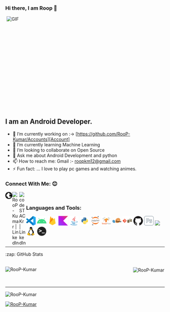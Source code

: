 ### Hi there, I am Roop 👋

 <img align="right" alt="GIF" src="https://user-images.githubusercontent.com/69110669/125151894-1c714b00-e167-11eb-939f-5337b2a3a73d.gif" width="500" height="320" />

## I am an Android Developer.
- 🔭 I’m currently working on :-> [https://github.com/RooP-Kumar/Accounts][Account]
- 🌱 I’m currently learning Machine Learning
- 👯 I’m looking to collaborate on Open Source
- 💬 Ask me about Android Development and python
- 📫 How to reach me: Gmail :- roopkm12@gmail.com
- ⚡ Fun fact: ... I love to play pc games and watching animes.

### Connect With Me: 😊
[<img align="left" alt="codeSTACKr.com" width="22px" src="https://raw.githubusercontent.com/iconic/open-iconic/master/svg/globe.svg" />][website]
[<img align="left" alt="RooP-Kumar | LinkedIn" width="22px" src="https://cdn.jsdelivr.net/npm/simple-icons@v3/icons/linkedin.svg" />][linkedin]
[<img align="left" alt="codeSTACKr | LinkedIn" width="22px" src="https://cdn.jsdelivr.net/npm/simple-icons@v3/icons/instagram.svg" />][instagram]

<br />

### Languages and Tools: 

<code><img height="30" src="https://raw.githubusercontent.com/github/explore/80688e429a7d4ef2fca1e82350fe8e3517d3494d/topics/visual-studio-code/visual-studio-code.png" /></code>
<code><img height="30" src="https://raw.githubusercontent.com/github/explore/80688e429a7d4ef2fca1e82350fe8e3517d3494d/topics/android/android.png"></code>
<code><img height="30" src="https://raw.githubusercontent.com/github/explore/80688e429a7d4ef2fca1e82350fe8e3517d3494d/topics/firebase/firebase.png" /></code>
<code><img height="30" src="https://raw.githubusercontent.com/github/explore/80688e429a7d4ef2fca1e82350fe8e3517d3494d/topics/kotlin/kotlin.png" /></code>
<code><img height="30" src="https://raw.githubusercontent.com/devicons/devicon/master/icons/java/java-original.svg" /></code>
<code><img height="30" src="https://raw.githubusercontent.com/github/explore/80688e429a7d4ef2fca1e82350fe8e3517d3494d/topics/python/python.png" /></code>
<code><img height="30" src="https://raw.githubusercontent.com/github/explore/80688e429a7d4ef2fca1e82350fe8e3517d3494d/topics/jupyter-notebook/jupyter-notebook.png" /></code>
<code><img height="30" src="https://raw.githubusercontent.com/github/explore/80688e429a7d4ef2fca1e82350fe8e3517d3494d/topics/tensorflow/tensorflow.png" /></code>
<code><img height="30" src="https://raw.githubusercontent.com/github/explore/80688e429a7d4ef2fca1e82350fe8e3517d3494d/topics/scikit-learn/scikit-learn.png" /></code>
<code><img height="30" src="https://raw.githubusercontent.com/github/explore/80688e429a7d4ef2fca1e82350fe8e3517d3494d/topics/git/git.png" /></code>
<code><img height="30" src="https://raw.githubusercontent.com/github/explore/78df643247d429f6cc873026c0622819ad797942/topics/github/github.png" /></code>
<code><img height="30" src="https://raw.githubusercontent.com/devicons/devicon/master/icons/photoshop/photoshop-line.svg" /></code>
<code><img height="30" src="https://cdn.worldvectorlogo.com/logos/adobe-xd.svg" /></code>
<code><img height="30" src="https://raw.githubusercontent.com/github/explore/80688e429a7d4ef2fca1e82350fe8e3517d3494d/topics/linux/linux.png" /></code>
<code><img height="30" src="https://raw.githubusercontent.com/github/explore/80688e429a7d4ef2fca1e82350fe8e3517d3494d/topics/terminal/terminal.png" /></code>
<br />
<br />

---
 <summary>:zap: GitHub Stats</summary>
<br /> 
 <p><img width="400px" align="left" src="https://github-readme-stats.vercel.app/api?username=RooP-Kumar&show_icons=true&locale=en" alt="RooP-Kumar" /></p>
 <p>&nbsp;<img align="center" src="https://github-readme-stats.vercel.app/api/top-langs?username=RooP-Kumar&show_icons=true&locale=en&layout=compact" alt="RooP-Kumar" /></p>
 
 <br />
 
---

<p align="left"> <img src="https://komarev.com/ghpvc/?username=RooP-Kumar&label=Profile%20views&color=0e75b6&style=flat" alt="RooP-Kumar" /> </p>

<p align="left"> <a href="https://github.com/ryo-ma/github-profile-trophy"><img src="https://github-profile-trophy.vercel.app/?username=RooP-Kumar&theme=nord&row=2&column=4" alt="RooP-Kumar" /></a> </p>


[linkedin]: https://www.linkedin.com/in/roop-kumar-71a084193/
[website]: https://arccoding.blogspot.com/
[instagram]: https://www.instagram.com/roop_401/?hl=en
